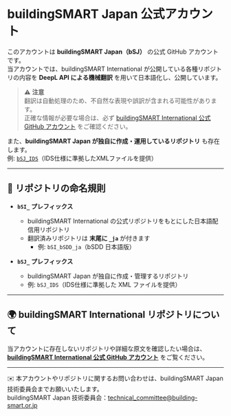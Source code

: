 # buildingSMART Japan 公式アカウント
このアカウントは **buildingSMART Japan（bSJ）** の公式 GitHub アカウントです。  
当アカウントでは、buildingSMART International が公開している各種リポジトリの内容を **DeepL API による機械翻訳** を用いて日本語化し、公開しています。  

> ⚠️ **注意**  
> 翻訳は自動処理のため、不自然な表現や誤訳が含まれる可能性があります。  
> 正確な情報が必要な場合は、必ず [buildingSMART International 公式 GitHub アカウント](https://github.com/buildingSMART) をご確認ください。  

また、**buildingSMART Japan が独自に作成・運用しているリポジトリ** も存在します。  
例: [`bSJ_IDS`](https://github.com/buildingSMART-Japan/bSJ_IDS)（IDS仕様に準拠したXMLファイルを提供）

---

## 📂 リポジトリの命名規則

- **`bSI_` プレフィックス**  
  - buildingSMART International の公式リポジトリをもとにした日本語配信用リポジトリ  
  - 翻訳済みリポジトリは **末尾に `_ja`** が付きます  
    - 例: `bSI_bSDD_ja`（bSDD 日本語版）

- **`bSJ_` プレフィックス**  
  - buildingSMART Japan が独自に作成・管理するリポジトリ  
  - 例: `bSJ_IDS`（IDS仕様に準拠した XML ファイルを提供）

---

## 🌍 buildingSMART International リポジトリについて

当アカウントに存在しないリポジトリや詳細な原文を確認したい場合は、 **[buildingSMART International 公式 GitHub アカウント](https://github.com/buildingSMART)** をご覧ください。

---

✉️ 本アカウントやリポジトリに関するお問い合わせは、buildingSMART Japan 技術委員会までお願いいたします。  
buildingSMART Japan 技術委員会：technical_committee@building-smart.or.jp  
